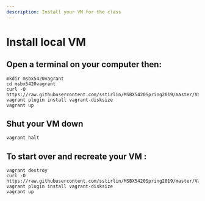 ```yaml
---
description: Install your VM for the class
---
```


# Install local VM

## Open a terminal on your computer then:

```text
mkdir msbx5420vagrant
cd msbx5420vagrant
curl -O https://raw.githubusercontent.com/sstirlin/MSBX5420Spring2019/master/Vagrantfile
vagrant plugin install vagrant-disksize
vagrant up
```

## Shut your VM down

```text
vagrant halt
```

## To start over and recreate your VM :

```text
vagrant destroy
curl -O https://raw.githubusercontent.com/sstirlin/MSBX5420Spring2019/master/Vagrantfile
vagrant plugin install vagrant-disksize
vagrant up
```



